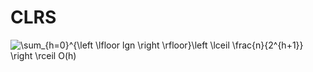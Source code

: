 # CLRS
<img src="https://latex.codecogs.com/gif.latex?\sum_{h=0}^{\left&space;\lfloor&space;lgn&space;\right&space;\rfloor}\left&space;\lceil&space;\frac{n}{2^{h&plus;1}}&space;\right&space;\rceil&space;O(h)" title="\sum_{h=0}^{\left \lfloor lgn \right \rfloor}\left \lceil \frac{n}{2^{h+1}} \right \rceil O(h)" />
